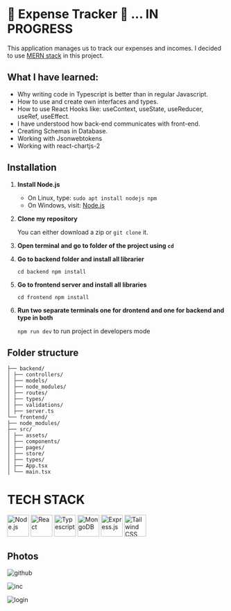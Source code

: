# 💸 Expense Tracker 💸 ... IN PROGRESS

This application manages us to track our expenses and incomes. I decided to use <a href="#TechStack"> MERN stack</a> in this project. 

## What I have learned:
<ul>
<li>Why writing code in Typescript is better than in regular Javascript.</li>
<li>How to use and create own interfaces and types. </li>
<li>How to use React Hooks like: useContext, useState, useReducer, useRef, useEffect.</li>
<li>I have understood how back-end communicates with front-end.</li>
<li>Creating Schemas in Database.</li>
<li>Working with Jsonwebtokens</li>
<li>Working with react-chartjs-2</li>
</ul>

## Installation

1. **Install Node.js**
    - On Linux, type: ```sudo apt install nodejs npm```
    - On Windows, visit: [Node.js](https://nodejs.org/en/download)
2. **Clone my repository**

    You can either download a zip or ```git clone``` it.
3. **Open terminal and go to folder of the project using ```cd```**
4. **Go to backend folder and install all librarier**

    ```cd backend npm install```
5. **Go to frontend server and install all libraries**

    ```cd frontend npm install```
6. **Run two separate terminals one for drontend and one for backend and type in both**

    ```npm run dev``` to run project in developers mode

## Folder structure
```
├── backend/
│ ├── controllers/
│ ├── models/
│ ├── node_modules/
│ ├── routes/
│ ├── types/
│ ├── validations/
│ ├── server.ts
└── frontend/
├── node_modules/
├── src/
│ ├── assets/
│ ├── components/
│ ├── pages/
│ ├── store/
│ ├── types/
│ ├── App.tsx
│ └── main.tsx
```

## <h1 id="TechStack">TECH STACK</h1>
<div display="flex">
<a href="https://nodejs.org/en" title="Node.js"><img src="https://github.com/get-icon/geticon/blob/master/icons/nodejs-icon.svg" alt="Node.js" width="50px" height="50px"></a> 
<a href="https://reactjs.org/" title="React"><img src="https://github.com/get-icon/geticon/raw/master/icons/react.svg" alt="React" width="50px" height="50px"></a>
<a href="https://www.typescriptlang.org/" title="Typescript"><img src="https://github.com/get-icon/geticon/raw/master/icons/typescript-icon.svg" alt="Typescript" width="50px" height="50px"></a> 
<a href="https://www.mongodb.com" title="MongoDB"><img src="https://github.com/get-icon/geticon/blob/master/icons/mongodb-icon.svg" alt="MongoDB" width="50px" height="50px"></a> 
<a href="https://expressjs.com" title="Express.js"><img src="https://github.com/get-icon/geticon/blob/master/icons/express.svg" alt="Express.js" height="50px"></a>
<a href="https://tailwindcss.com" title="Tailwindcss"><img src="https://github.com/get-icon/geticon/raw/master/icons/tailwindcss-icon.svg" alt="Tailwind CSS" height="50px"></a>
</div>

## Photos
![github](https://github.com/wysogladszymon/Expense-Tracker/assets/128485360/a7708cff-940d-4f45-b166-8fc0227874d0)

![inc](https://github.com/wysogladszymon/Expense-Tracker/assets/128485360/cd7672fa-df83-4893-b820-33cbfac459fb)

![login](https://github.com/wysogladszymon/Expense-Tracker/assets/128485360/8d9864f8-aaff-4dc1-9583-4d77e36b4543)

